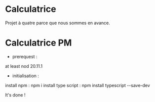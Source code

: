# Calculatrice

Projet à quatre parce que nous sommes en avance.


# Calculatrice PM

- prerequest :

at least nod 20.11.1 

- initialisation :

install npm : npm i
install type script : npm install typescript --save-dev

It's done !